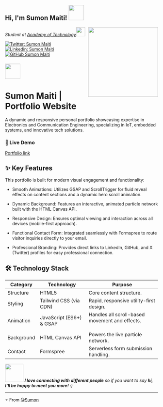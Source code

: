<h2> Hi, I'm Sumon Maiti! <img src="https://media.giphy.com/media/mGcNjsfWAjY5AEZNw6/giphy.gif" width="50"></h2>
<img align='right' src="https://media.giphy.com/media/ieyl9zmCjO4b4t6qoY/giphy.gif" width="230">
<p><em>Student at <a href="https://aot.edu.in/">Academy of Technology</a><img src="https://media.giphy.com/media/fYSnHlufseco8Fh93Z/giphy.gif" width="30">
</em></p>

[![Twitter: Sumon Maiti](https://img.shields.io/twitter/follow/SumonMaiti?style=social)](https://x.com/Sumon_Maiti)
[![Linkedin: Sumon Maiti](https://img.shields.io/badge/-SumonMaiti-blue?style=flat-square&logo=Linkedin&logoColor=white&link=https://www.linkedin.com/in/thaianebraga/)](https://www.linkedin.com/in/sumon-maiti/)
[![GitHub Sumon Maiti](https://img.shields.io/github/followers/SumonMaiti?label=follow&style=social)](https://github.com/SumonMaiti)


### <img src="https://media.giphy.com/media/VgCDAzcKvsR6OM0uWg/giphy.gif" width="50">



# Sumon Maiti | Portfolio Website
A dynamic and responsive personal portfolio showcasing expertise in Electronics and Communication Engineering, specializing in IoT, embedded systems, and innovative tech solutions.

### 🔗 Live Demo
[Portfolio link](https://sumonmaiti.github.io/sumon-maiti-portfolio/)

## ✨ Key Features
This portfolio is built for modern visual engagement and functionality:

* Smooth Animations: Utilizes GSAP and ScrollTrigger for fluid reveal effects on content sections and a dynamic hero scroll animation.

* Dynamic Background: Features an interactive, animated particle network built with the HTML Canvas API.

* Responsive Design: Ensures optimal viewing and interaction across all devices (mobile-first approach).

* Functional Contact Form: Integrated seamlessly with Formspree to route visitor inquiries directly to your email.

* Professional Branding: Provides direct links to LinkedIn, GitHub, and X (Twitter) profiles for easy professional connection.

## 🛠️ Technology Stack

| Category | Technology | Purpose |
| --- | --- | --- |
| Structure | HTML5 | Core content structure. |
| Styling | Tailwind CSS (via CDN) | Rapid, responsive utility-first design. |
| Animation | JavaScript (ES6+) & GSAP | Handles all scroll-based movement and effects.<br><br> |
| Background | HTML Canvas API | Powers the live particle network. |
| Contact | Formspree | Serverless form submission handling. |

<img src="https://media.giphy.com/media/LnQjpWaON8nhr21vNW/giphy.gif" width="60"> <em><b>I love connecting with different people</b> so if you want to say <b>hi, I'll be happy to meet you more!</b> :)</em>

---

⭐️ From [@Sumon](https://github.com/SumonMaiti)

     
